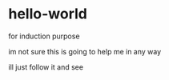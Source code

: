 # hello-world
for induction purpose

im not sure this is going to help me in any way

ill just follow it and see
